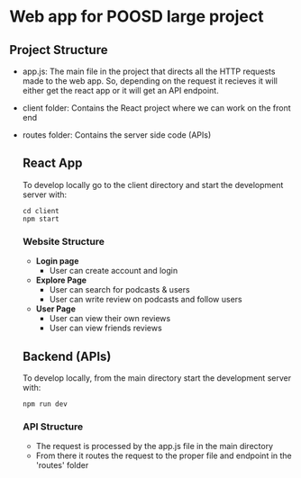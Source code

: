 # Web app for POOSD large project

## Project Structure

* app.js: 
  The main file in the project that directs all the HTTP requests made to the web app. 
  So, depending on the request it recieves it will either get the react app or it will get an API endpoint. 

* client folder: 
  Contains the React project where we can work on the front end

* routes folder: 
  Contains the server side code (APIs)


  ## React App
  To develop locally go to the client directory and start the development server with:
  ```
  cd client
  npm start
  ```
  ### Website Structure
  * **Login page**
      - User can create account and login
  * **Explore Page**
      - User can search for podcasts & users
      - User can write review on podcasts and follow users
  * **User Page**
      - User can view their own reviews
      - User can view friends reviews

   ## Backend (APIs)
  To develop locally, from the main directory start the development server with:
  ```
  npm run dev
  ```
  ### API Structure
  * The request is processed by the app.js file in the main directory
  * From there it routes the request to the proper file and endpoint in the 'routes' folder
  

  

  
    
